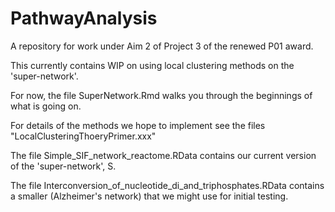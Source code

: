 # PathwayAnalysis
A repository for work under Aim 2 of Project 3 of the renewed P01 award.

This currently contains WIP on using local clustering methods on the 'super-network'.

For now, the file SuperNetwork.Rmd walks you through the beginnings of what is going on.

For details of the methods we hope to implement see the files "LocalClusteringThoeryPrimer.xxx"

The file Simple_SIF_network_reactome.RData contains our current version of the 'super-network', S.

The file Interconversion_of_nucleotide_di_and_triphosphates.RData contains a smaller (Alzheimer's network) that we might use for initial testing.

